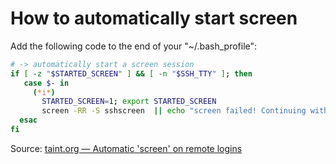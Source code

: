 How to automatically start **screen**
=====================================

Add the following code to the end of your "~/.bash_profile":
```sh
# -> automatically start a screen session
if [ -z "$STARTED_SCREEN" ] && [ -n "$SSH_TTY" ]; then
   case $- in
     (*i*)
       STARTED_SCREEN=1; export STARTED_SCREEN
       screen -RR -S sshscreen  || echo "screen failed! Continuing with normal bash startup"                                     
  esac
fi
```

Source: [taint.org — Automatic 'screen' on remote logins](http://taint.org/wk/RemoteLoginAutoScreen)
